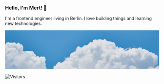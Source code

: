 ### Hello, I'm Mert! :blowfish:	

I'm a frontend engineer living in Berlin. I love building things and learning new technologies.

<img src="https://github.com/frankie303/frankie303/blob/master/hello2.gif" alt="hello hello" title="welcome" width="900"/>


![Visitors](https://visitor-badge.laobi.icu/badge?page_id=frankie303.frankie303)

<!--
**frankie303/frankie303** is a ✨ _special_ ✨ repository because its `README.md` (this file) appears on your GitHub profile.

Here are some ideas to get you started:

- 🔭 I’m currently working on ...
- 🌱 I’m currently learning ...
- 👯 I’m looking to collaborate on ...
- 🤔 I’m looking for help with ...
- 💬 Ask me about ...
- 📫 How to reach me: ...
- 😄 Pronouns: ...
- ⚡ Fun fact: ...
-->
